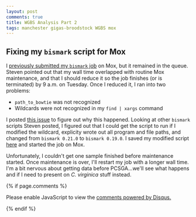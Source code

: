 ```yaml
---
layout: post
comments: true
title: WGBS Analysis Part 2
tags: manchester gigas-broodstock WGBS mox
---
```


## Fixing my `bismark` script for Mox

I [previously submitted my `bismark` job](https://yaaminiv.github.io/WGBS-Analysis/) on Mox, but it remained in the queue. Steven pointed out that my wall time overlapped with routine Mox maintenance, and that I should reduce it so the job finishes (or is terminated) by 9 a.m. on Tuesday. Once I reduced it, I ran into two problems:

- `path_to_bowtie` was not recognized
- Wildcards were not recognized in my `find | xargs` command

I posted [this issue](https://github.com/RobertsLab/resources/issues/742) to figure out why this happened. Looking at other `bismark` scripts Steven posted, I figured out that I could get the script to run if I modified the wildcard, explicity wrote out all program and file paths, and changed from `bismark 0.21.0` to `bismark 0.19.0`. I saved my modified script [here](https://github.com/RobertsLab/project-gigas-oa-meth/blob/master/scripts/2019-09-03-Bismark.sh) and started the job on Mox.

Unfortunately, I couldn't get one sample finished before maintenance started. Once maintenance is over, I'll restart my job with a longer wall time. I'm a bit nervous about getting data before PCSGA...we'll see what happens and if I need to present on *C. virginica* stuff instead.

{% if page.comments %}

<div id="disqus_thread"></div>
<script>

/**
*  RECOMMENDED CONFIGURATION VARIABLES: EDIT AND UNCOMMENT THE SECTION BELOW TO INSERT DYNAMIC VALUES FROM YOUR PLATFORM OR CMS.
*  LEARN WHY DEFINING THESE VARIABLES IS IMPORTANT: https://disqus.com/admin/universalcode/#configuration-variables*/
/*
var disqus_config = function () {
this.page.url = PAGE_URL;  // Replace PAGE_URL with your page's canonical URL variable
this.page.identifier = PAGE_IDENTIFIER; // Replace PAGE_IDENTIFIER with your page's unique identifier variable
};
*/
(function() { // DON'T EDIT BELOW THIS LINE
var d = document, s = d.createElement('script');
s.src = 'https://the-responsible-grad-student.disqus.com/embed.js';
s.setAttribute('data-timestamp', +new Date());
(d.head || d.body).appendChild(s);
})();
</script>
<noscript>Please enable JavaScript to view the <a href="https://disqus.com/?ref_noscript">comments powered by Disqus.</a></noscript>

{% endif %}

<script id="dsq-count-scr" src="//the-responsible-grad-student.disqus.com/count.js" async></script>
